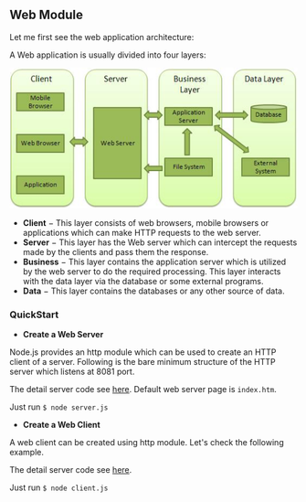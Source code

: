 ## Web Module

Let me first see the web application architecture:

A Web application is usually divided into four layers: 

![web architecture](web_architecture.jpg)

* **Client** − This layer consists of web browsers, mobile browsers or applications which can make HTTP requests to the web server.
* **Server** − This layer has the Web server which can intercept the requests made by the clients and pass them the response.
* **Business** − This layer contains the application server which is utilized by the web server to do the required processing. This layer interacts with the data layer via the database or some external programs.
* **Data** − This layer contains the databases or any other source of data.

### QuickStart

* **Create a Web Server**

Node.js provides an http module which can be used to create an HTTP client of a server. Following is the bare minimum structure of the HTTP server which listens at 8081 port.

The detail server code see [here](server.js). Default web server page is `index.htm`.

Just run `$ node server.js`

* **Create a Web Client**

A web client can be created using http module. Let's check the following example.

The detail server code see [here](client.js).

Just run `$ node client.js`

